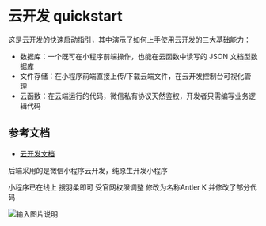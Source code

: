 # 云开发 quickstart

这是云开发的快速启动指引，其中演示了如何上手使用云开发的三大基础能力：

- 数据库：一个既可在小程序前端操作，也能在云函数中读写的 JSON 文档型数据库
- 文件存储：在小程序前端直接上传/下载云端文件，在云开发控制台可视化管理
- 云函数：在云端运行的代码，微信私有协议天然鉴权，开发者只需编写业务逻辑代码

## 参考文档

- [云开发文档](https://developers.weixin.qq.com/miniprogram/dev/wxcloud/basis/getting-started.html)


后端采用的是微信小程序云开发，纯原生开发小程序

小程序已在线上 搜羽柔即可 受官网权限调整 修改为名称Antler K 并修改了部分代码

![输入图片说明](https://www.gqgwr.cn/img/yurou.jpg)


